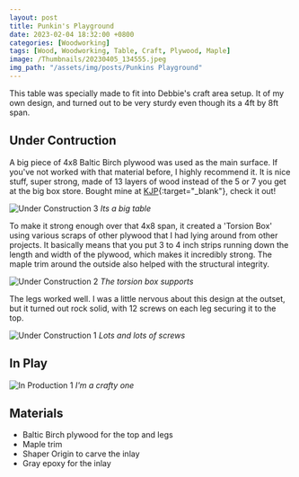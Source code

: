 ```yaml
---
layout: post
title: Punkin's Playground
date: 2023-02-04 18:32:00 +0800
categories: [Woodworking]
tags: [Wood, Woodworking, Table, Craft, Plywood, Maple]
image: /Thumbnails/20230405_134555.jpeg
img_path: "/assets/img/posts/Punkins Playground"
---
```


This table was specially made to fit into Debbie's craft area setup.  It of my own design, and turned out to be very sturdy even though its a 4ft by 8ft span.

## Under Contruction

A big piece of 4x8 Baltic Birch plywood was used as the main surface.  If you've not worked with that material before, I highly recommend it.  It is nice stuff, super strong, made of 13 layers of wood instead of the 5 or 7 you get at the big box store.  Bought mine at [KJP]{:target="_blank"}, check it out!

![Under Construction 3][Under Construction 3]
_Its a big table_

To make it strong enough over that 4x8 span, it created a 'Torsion Box' using various scraps of other plywood that I had lying around from other projects.  It basically means that you put 3 to 4 inch strips running down the length and width of the plywood, which makes it incredibly strong.  The maple trim around the outside also helped with the structural integrity.

![Under Construction 2][Under Construction 2]
_The torsion box supports_

The legs worked well.  I was a little nervous about this design at the outset, but it turned out rock solid, with 12 screws on each leg securing it to the top.

![Under Construction 1][Under Construction 1]
_Lots and lots of screws_

## In Play

![In Production 1][In Production 1]
_I'm a crafty one_

## Materials

- Baltic Birch plywood for the top and legs
- Maple trim
- Shaper Origin to carve the inlay
- Gray epoxy for the inlay

[Under Construction 1]: IMG_0558.jpeg
[Under Construction 2]: IMG_0559.jpeg
[Under Construction 3]: IMG_0560.jpeg
[In Production 1]: 20230405_134555.jpeg
[KJP]: https://www.kjpselecthardwoods.com/pages/baltic-birch-plywood
